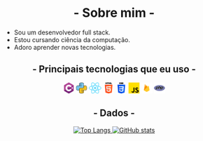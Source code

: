 
<h1 align="center">- Sobre mim -</h1>

- Sou um desenvolvedor full stack.
- Estou cursando ciência da computação.
- Adoro aprender novas tecnologias.

<h2 align="center">- Principais tecnologias que eu uso -</h1>
<p align="center">
<code><img height="25" src="https://github.com/AliA-Mohamad/AliA-Mohamad/blob/main/img/Csharp.png"></code> 
<code><img height="25" src="https://github.com/AliA-Mohamad/AliA-Mohamad/blob/main/img/Python.png"></code>
<code><img height="25" src="https://github.com/AliA-Mohamad/AliA-Mohamad/blob/main/img/Reac.png"></code>
<code><img height="25" src="https://github.com/AliA-Mohamad/AliA-Mohamad/blob/main/img/html-5.png"></code>
<code><img height="25" src="https://github.com/AliA-Mohamad/AliA-Mohamad/blob/main/img/css-3.png"></code>
<code><img height="25" src="https://github.com/AliA-Mohamad/AliA-Mohamad/blob/main/img/js.png"></code>
<code><img height="25" src="https://github.com/AliA-Mohamad/AliA-Mohamad/blob/main/img/google_firebase-2-512.webp"></code>
<code><img height="25" src="https://github.com/AliA-Mohamad/AliA-Mohamad/blob/main/img/php.png"></code>
</p>

<h2 align="center">- Dados -</h1>

<p align="center">
    <a href="https://github.com/AliA-Mohamad">
        <img src="https://github-readme-stats.vercel.app/api/top-langs/?username=AliA-Mohamad&layout=donut&theme=dark" alt="Top Langs">
        <img src="https://github-readme-stats.vercel.app/api?username=AliA-Mohamad&theme=dark" alt="GitHub stats">
    </a>
</p>
